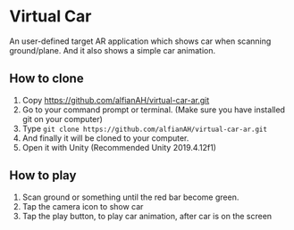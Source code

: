 ﻿# Virtual Car

An user-defined target AR application which shows car when scanning ground/plane. And it also shows a simple car animation.

## How to clone
1. Copy https://github.com/alfianAH/virtual-car-ar.git
2. Go to your command prompt or terminal. (Make sure you have installed git on your computer)
3. Type ```git clone https://github.com/alfianAH/virtual-car-ar.git```
4. And finally it will be cloned to your computer.
5. Open it with Unity (Recommended Unity 2019.4.12f1)

## How to play
1. Scan ground or something until the red bar become green.
2. Tap the camera icon to show car
3. Tap the play button, to play car animation, after car is on the screen